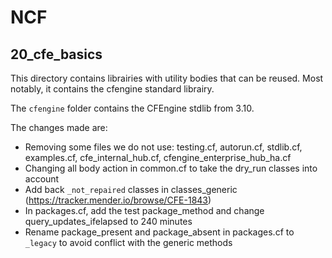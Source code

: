 # NCF

## 20_cfe_basics

This directory contains librairies with utility bodies that can be reused. Most notably, it contains the cfengine standard librairy.

The `cfengine` folder contains the CFEngine stdlib from 3.10.

The changes made are:

* Removing some files we do not use: testing.cf, autorun.cf, stdlib.cf, examples.cf, cfe_internal_hub.cf, cfengine_enterprise_hub_ha.cf
* Changing all body action in common.cf to take the dry_run classes into account
* Add back `_not_repaired` classes in classes_generic (https://tracker.mender.io/browse/CFE-1843)
* In packages.cf, add the test package_method and change query_updates_ifelapsed to 240 minutes
* Rename package_present and package_absent in packages.cf to `_legacy` to avoid conflict with the generic methods
